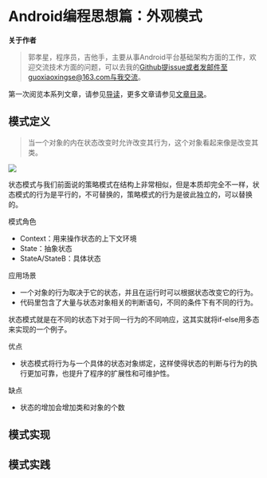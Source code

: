 # Android编程思想篇：外观模式

**关于作者**

>郭孝星，程序员，吉他手，主要从事Android平台基础架构方面的工作，欢迎交流技术方面的问题，可以去我的[Github](https://github.com/guoxiaoxing)提issue或者发邮件至guoxiaoxingse@163.com与我交流。

第一次阅览本系列文章，请参见[导读](https://github.com/guoxiaoxing/android-open-source-project-analysis/blob/master/doc/导读.md)，更多文章请参见[文章目录](https://github.com/guoxiaoxing/android-open-source-project-analysis/blob/master/README.md)。

## 模式定义

>当一个对象的内在状态改变时允许改变其行为，这个对象看起来像是改变其类。

<img src="https://github.com/guoxiaoxing/android-open-source-project-analysis/raw/master/art/program/state_pattern_class.png"/>

状态模式与我们前面说的策略模式在结构上非常相似，但是本质却完全不一样，状态模式的行为是平行的，不可替换的，策略模式的行为是彼此独立的，可以替换的。

模式角色

- Context：用来操作状态的上下文环境
- State：抽象状态
- StateA/StateB：具体状态

应用场景

- 一个对象的行为取决于它的状态，并且在运行时可以根据状态改变它的行为。
- 代码里包含了大量与状态对象相关的判断语句，不同的条件下有不同的行为。

状态模式就是在不同的状态下对于同一行为的不同响应，这其实就将if-else用多态来实现的一个例子。

优点

- 状态模式将行为与一个具体的状态对象绑定，这样使得状态的判断与行为的执行更加可靠，也提升了程序的扩展性和可维护性。

缺点

- 状态的增加会增加类和对象的个数

## 模式实现

## 模式实践
